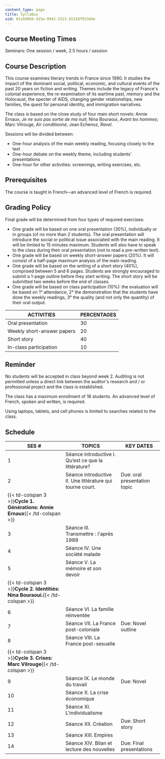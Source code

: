 ```yaml
---
content_type: page
title: Syllabus
uid: 01a560bb-415e-0942-2521-b5318f923d4e
---
```


Course Meeting Times
--------------------

Seminars: One session / week, 2.5 hours / session

Course Description
------------------

This course examines literary trends in France since 1990. It studies the impact of the dominant social, political, economic, and cultural events of the past 20 years on fiction and writing. Themes include the legacy of France's colonial experience, the re-examination of its wartime past, memory and the Holocaust, the specter of AIDS, changing gender relationships, new families, the quest for personal identity, and immigration narratives.

The class is based on the close study of four main short novels: Annie Ernaux, _Je ne suis pas sortie de ma nuit_; Nina Bouraoui, _Avant les hommes_; Marc Vilrouge, _Air conditionné_; Jean Echenoz, _Ravel_.

Sessions will be divided between:

*   One-hour analysis of the main weekly reading, focusing closely to the text
*   One-hour debate on the weekly theme, including students' presentations
*   One-hour for other activities: screenings, writing exercises, etc.

Prerequisites
-------------

The course is taught in French—an advanced level of French is required.

Grading Policy
--------------

Final grade will be determined from four types of required exercises:

*   One grade will be based on one oral presentation (30%), individually or in groups (of no more than 2 students). The oral presentation will introduce the social or political issue associated with the main reading. It will be limited to 15 minutes maximum. Students will also have to speak to the class during their oral presentation (not to read a pre-written text).
*   One grade will be based on weekly short-answer papers (20%). It will consist of a half-page maximum analysis of the main reading.
*   One grade will be based on the writing of a short story (40%), comprised between 5 and 6 pages. Students are strongly encouraged to submit a 1-page outline before they start writing. The short story will be submitted two weeks before the end of classes.
*   One grade will be based on class participation (10%): the evaluation will be based on 1° attendance, 2° the demonstration that the students have done the weekly readings, 3° the quality (and not only the quantity) of their oral output.

| ACTIVITIES | PERCENTAGES |
| --- | --- |
| Oral presentation | 30 |
| Weekly short-answer papers | 20 |
| Short story | 40 |
| In-class participation | 10 

Reminder
--------

No students will be accepted in class beyond week 2. Auditing is not permitted unless a direct link between the auditor's research and / or professional project and the class is established.

The class has a maximum enrollment of 18 students. An advanced level of French, spoken and written, is required.

Using laptops, tablets, and cell phones is limited to searches related to the class.

Schedule
--------

| SES # | TOPICS | KEY DATES |
| --- | --- | --- |
| 1 | Séance introductive I. Qu’est ce que la littérature? | &nbsp; |
| 2 | Séance introductive II. Une littérature qui tourne court. | Due: oral presentation topic |
| {{< td-colspan 3 >}}**Cycle 1. Générations: Annie Ernaux**{{< /td-colspan >}} |||
| 3 | Séance III. Transmettre : l'après 1989 | &nbsp; |
| 4 | Séance IV. Une société malade | &nbsp; |
| 5 | Séance V. La mémoire et son devoir | &nbsp; |
| {{< td-colspan 3 >}}**Cycle 2. Identitiés: Nina Bouraoui.**{{< /td-colspan >}} |||
| 6 | Séance VI. La famille réinventée | &nbsp; |
| 7 | Séance VII. La France post-coloniale | Due: Novel outline |
| 8 | Séance VIII. La France post-sexuelle | &nbsp; |
| {{< td-colspan 3 >}}**Cycle 3. Crises: Marc Vilrouge**{{< /td-colspan >}} |||
| 9 | Séance IX. Le monde du travail | Due: Novel |
| 10 | Séance X. La crise économique | &nbsp; |
| 11 | Séance XI. L'individualisme | &nbsp; |
| 12 | Séance XII. Création | Due: Short story |
| 13 | Séance XIII. Empires | &nbsp; |
| 14 | Séance XIV. Bilan et lecture des nouvelles | Due: Final presentations